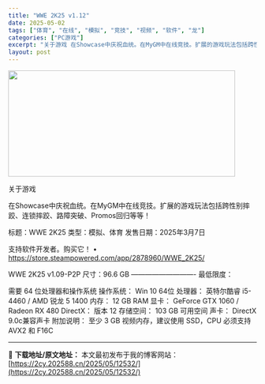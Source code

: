 ```yaml
---
title: "WWE 2K25 v1.12"
date: 2025-05-02
tags: ["体育", "在线", "模拟", "竞技", "视频", "软件", "龙"]
categories: ["PC游戏"]
excerpt: "关于游戏 在Showcase中庆祝血统。在MyGM中在线竞技。扩展的游戏玩法包括跨性别摔跤、连锁摔跤、路障突破、Promos回归等等！ 标题：WWE 2K25 类型：模拟、体育 发售日期：2025年3月7日 支持软件开发者。购买它！ • https://store.steampowered.com/&hellip;"
layout: post
---
```


<img class="aligncenter size-full wp-image-12526" src="https://2cy.202588.cn/wp-content/uploads/2025/05/2025050213142596.webp" alt="" width="460" height="215" />

关于游戏

在Showcase中庆祝血统。在MyGM中在线竞技。扩展的游戏玩法包括跨性别摔跤、连锁摔跤、路障突破、Promos回归等等！

标题：WWE 2K25
类型：模拟、体育
发售日期：2025年3月7日

支持软件开发者。购买它！
• https://store.steampowered.com/app/2878960/WWE_2K25/

WWE 2K25 v1.09-P2P
尺寸：96.6 GB
—————————-
最低限度：

需要 64 位处理器和操作系统
操作系统： Win 10 64位
处理器： 英特尔酷睿 i5-4460 / AMD 锐龙 5 1400
内存： 12 GB RAM
显卡： GeForce GTX 1060 / Radeon RX 480
DirectX： 版本 12
存储空间： 103 GB 可用空间
声卡： DirectX 9.0c兼容声卡
附加说明： 至少 3 GB 视频内存，建议使用 SSD，CPU 必须支持 AVX2 和 F16C

---
📖 **下载地址/原文地址：** 本文最初发布于我的博客网站：[https://2cy.202588.cn/2025/05/12532/](https://2cy.202588.cn/2025/05/12532/)
